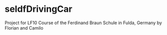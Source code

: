 # seldfDrivingCar
Project for LF10 Course of the  Ferdinand Braun Schule in Fulda, Germany by Florian and Camilo
